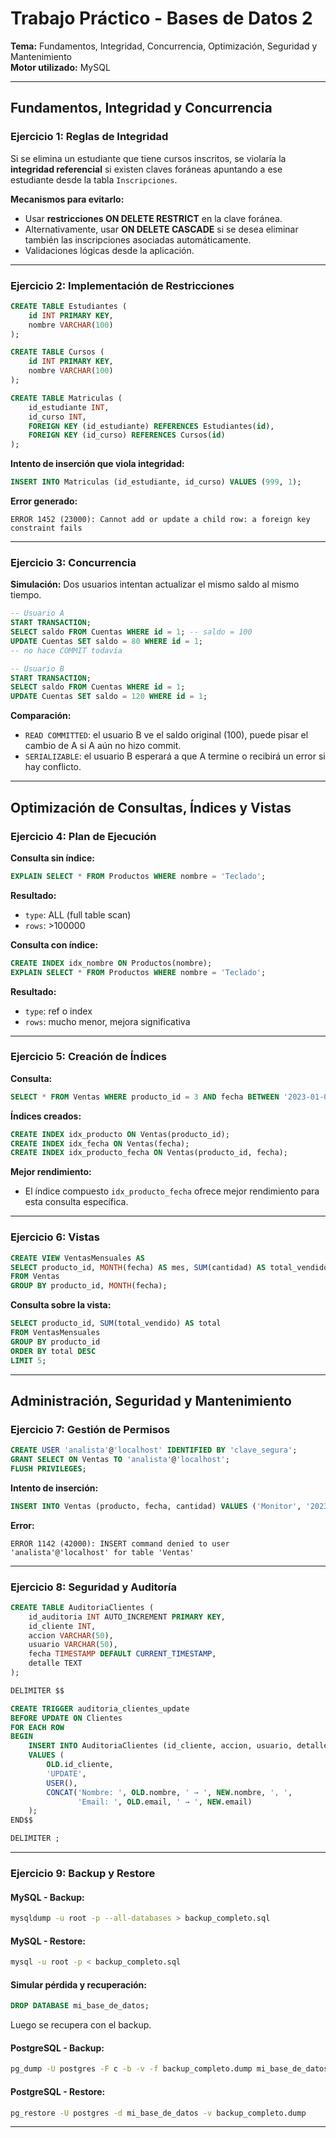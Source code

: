 # Trabajo Práctico - Bases de Datos 2  
**Tema:** Fundamentos, Integridad, Concurrencia, Optimización, Seguridad y Mantenimiento  
**Motor utilizado:** MySQL  

---

## Fundamentos, Integridad y Concurrencia

### Ejercicio 1: Reglas de Integridad  
Si se elimina un estudiante que tiene cursos inscritos, se violaría la **integridad referencial** si existen claves foráneas apuntando a ese estudiante desde la tabla `Inscripciones`.

**Mecanismos para evitarlo:**
- Usar **restricciones ON DELETE RESTRICT** en la clave foránea.
- Alternativamente, usar **ON DELETE CASCADE** si se desea eliminar también las inscripciones asociadas automáticamente.
- Validaciones lógicas desde la aplicación.

---

### Ejercicio 2: Implementación de Restricciones  
```sql
CREATE TABLE Estudiantes (
    id INT PRIMARY KEY,
    nombre VARCHAR(100)
);

CREATE TABLE Cursos (
    id INT PRIMARY KEY,
    nombre VARCHAR(100)
);

CREATE TABLE Matriculas (
    id_estudiante INT,
    id_curso INT,
    FOREIGN KEY (id_estudiante) REFERENCES Estudiantes(id),
    FOREIGN KEY (id_curso) REFERENCES Cursos(id)
);
```

**Intento de inserción que viola integridad:**
```sql
INSERT INTO Matriculas (id_estudiante, id_curso) VALUES (999, 1);
```

**Error generado:**
```
ERROR 1452 (23000): Cannot add or update a child row: a foreign key constraint fails
```

---

### Ejercicio 3: Concurrencia  
**Simulación:** Dos usuarios intentan actualizar el mismo saldo al mismo tiempo.

```sql
-- Usuario A
START TRANSACTION;
SELECT saldo FROM Cuentas WHERE id = 1; -- saldo = 100
UPDATE Cuentas SET saldo = 80 WHERE id = 1;
-- no hace COMMIT todavía

-- Usuario B
START TRANSACTION;
SELECT saldo FROM Cuentas WHERE id = 1;
UPDATE Cuentas SET saldo = 120 WHERE id = 1;
```

**Comparación:**

- `READ COMMITTED`: el usuario B ve el saldo original (100), puede pisar el cambio de A si A aún no hizo commit.
- `SERIALIZABLE`: el usuario B esperará a que A termine o recibirá un error si hay conflicto.

---

## Optimización de Consultas, Índices y Vistas

### Ejercicio 4: Plan de Ejecución  
**Consulta sin índice:**
```sql
EXPLAIN SELECT * FROM Productos WHERE nombre = 'Teclado';
```

**Resultado:**
- `type`: ALL (full table scan)
- `rows`: >100000

**Consulta con índice:**
```sql
CREATE INDEX idx_nombre ON Productos(nombre);
EXPLAIN SELECT * FROM Productos WHERE nombre = 'Teclado';
```

**Resultado:**
- `type`: ref o index
- `rows`: mucho menor, mejora significativa

---

### Ejercicio 5: Creación de Índices  
**Consulta:**
```sql
SELECT * FROM Ventas WHERE producto_id = 3 AND fecha BETWEEN '2023-01-01' AND '2023-01-31';
```

**Índices creados:**
```sql
CREATE INDEX idx_producto ON Ventas(producto_id);
CREATE INDEX idx_fecha ON Ventas(fecha);
CREATE INDEX idx_producto_fecha ON Ventas(producto_id, fecha);
```

**Mejor rendimiento:**
- El índice compuesto `idx_producto_fecha` ofrece mejor rendimiento para esta consulta específica.

---

### Ejercicio 6: Vistas  
```sql
CREATE VIEW VentasMensuales AS
SELECT producto_id, MONTH(fecha) AS mes, SUM(cantidad) AS total_vendido
FROM Ventas
GROUP BY producto_id, MONTH(fecha);
```

**Consulta sobre la vista:**
```sql
SELECT producto_id, SUM(total_vendido) AS total
FROM VentasMensuales
GROUP BY producto_id
ORDER BY total DESC
LIMIT 5;
```

---

## Administración, Seguridad y Mantenimiento

### Ejercicio 7: Gestión de Permisos  
```sql
CREATE USER 'analista'@'localhost' IDENTIFIED BY 'clave_segura';
GRANT SELECT ON Ventas TO 'analista'@'localhost';
FLUSH PRIVILEGES;
```

**Intento de inserción:**
```sql
INSERT INTO Ventas (producto, fecha, cantidad) VALUES ('Monitor', '2023-10-01', 5);
```

**Error:**
```
ERROR 1142 (42000): INSERT command denied to user 'analista'@'localhost' for table 'Ventas'
```

---

### Ejercicio 8: Seguridad y Auditoría  
```sql
CREATE TABLE AuditoriaClientes (
    id_auditoria INT AUTO_INCREMENT PRIMARY KEY,
    id_cliente INT,
    accion VARCHAR(50),
    usuario VARCHAR(50),
    fecha TIMESTAMP DEFAULT CURRENT_TIMESTAMP,
    detalle TEXT
);

DELIMITER $$

CREATE TRIGGER auditoria_clientes_update
BEFORE UPDATE ON Clientes
FOR EACH ROW
BEGIN
    INSERT INTO AuditoriaClientes (id_cliente, accion, usuario, detalle)
    VALUES (
        OLD.id_cliente,
        'UPDATE',
        USER(),
        CONCAT('Nombre: ', OLD.nombre, ' → ', NEW.nombre, ', ',
               'Email: ', OLD.email, ' → ', NEW.email)
    );
END$$

DELIMITER ;
```

---

### Ejercicio 9: Backup y Restore

#### **MySQL - Backup:**
```bash
mysqldump -u root -p --all-databases > backup_completo.sql
```

#### **MySQL - Restore:**
```bash
mysql -u root -p < backup_completo.sql
```

#### **Simular pérdida y recuperación:**
```sql
DROP DATABASE mi_base_de_datos;
```
Luego se recupera con el backup.

#### **PostgreSQL - Backup:**
```bash
pg_dump -U postgres -F c -b -v -f backup_completo.dump mi_base_de_datos
```

#### **PostgreSQL - Restore:**
```bash
pg_restore -U postgres -d mi_base_de_datos -v backup_completo.dump
```

---

